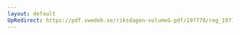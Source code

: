 ```yaml
---
layout: default
UpRedirect: https://pdf.swedeb.se/riksdagen-volumeG-pdf/197778/reg_197778__reg_01/reg_197778__reg_01_0014.pdf
---
```

